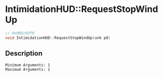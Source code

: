 # IntimidationHUD::RequestStopWindUp
```c
// 0x005c03f0
void IntimidationHUD::RequestStopWindUp(unk p0)
```
## Description
```
Minimum Arguments: 1
Maximum Arguments: 1
```
